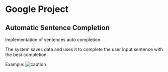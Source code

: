 # Google Project
 ## Automatic Sentence Completion
 
Implementation of sentences auto completion.

The system saves data and uses it to complete the user input sentence with the best completion.

Example:
![caption](../examples/example1.png)
